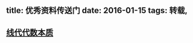 ﻿title: 优秀资料传送门
date: 2016-01-15
tags: 转载, 
---
## [线代代数本质](http://blog.csdn.net/vshuang/article/details/49722175)